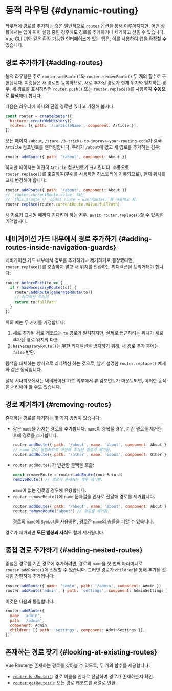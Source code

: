 # 동적 라우팅 {#dynamic-routing}

라우터에 경로를 추가하는 것은 일반적으로 [`routes` 옵션](/api/typescript/router-options.html#routes)을 통해 이루어지지만,
어떤 상황에서는 앱이 이미 실행 중인 경우에도 경로를 추가하거나 제거하고 싶을 수 있습니다.
[Vue CLI UI](https://cli.vuejs.org/dev-guide/ui-api.html)와 같은 확장 가능한 인터페이스가 있는 앱은,
이를 사용하여 앱을 확장할 수 있습니다.

## 경로 추가하기 {#adding-routes}

동적 라우팅은 주로 `router.addRoute()`와 `router.removeRoute()` 두 개의 함수로 구현됩니다.
이것들은 새 경로만 등록하므로,
새로 추가된 경로가 현재 위치와 일치하는 경우,
새 경로를 표시하려면 `router.push()` 또는 `router.replace()`를 사용하여 **수동으로 탐색**해야 합니다.

다음은 라우터에 하나의 단일 경로만 있다고 가정해 봅시다:

```js
const router = createRouter({
  history: createWebHistory(),
  routes: [{ path: '/:articleName', component: Article }],
})
```

모든 페이지 `/about`, `/store`, `/3-tricks-to-improve-your-routing-code`가 결국 `Article` 컴포넌트를 렌더링합니다.
우리가 `/about`에 있고 새 경로를 추가하는 경우:

```js
router.addRoute({ path: '/about', component: About })
```

하지만 페이지는 여전히 `Article` 컴포넌트가 표시됩니다.
수동으로 `router.replace()`를 호출하여(푸쉬를 사용하면 히스토리에 기록되므로),
현재 위치를 교체 변경해야 합니다:

```js
router.addRoute({ path: '/about', component: About })
// `router.currentRoute.value` 대신,
// `this.$route`나 `const route = userRoute()`를 사용해도 됨.
router.replace(router.currentRoute.value.fullPath)
```

새 경로가 표시될 때까지 기다려야 하는 경우, `await router.replace()`할 수 있음을 기억합시다.

## 네비게이션 가드 내부에서 경로 추가하기 {#adding-routes-inside-navigation-guards}

네비게이션 가드 내부에서 경로를 추가하거나 제거하기로 결정했다면,
`router.replace()`를 호출하지 말고 새 위치를 반환하는 리디렉션을 트리거해야 합니다:

```js
router.beforeEach(to => {
  if (!hasNecessaryRoute(to)) {
    router.addRoute(generateRoute(to))
    // 리디렉션 트리거
    return to.fullPath
  }
})
```

위의 예는 두 가지를 가정합니다:
1. 새로 추가된 경로 레코드는 `to` 경로와 일치하지만,
  실제로 접근하려는 위치가 새로 추가된 경로 위치와 다름.
2. `hasNecessaryRoute()`는 무한 리디렉션을 방지하기 위해, 새 경로 추가 후에는 `false` 반환.

탐색을 대체하는 방식으로 리디렉션 하는 것으로,
앞서 설명한 `router.replace()` 예제와 같은 동작입니다.

실제 시나리오에서는 네비게이션 가드 외부에서 뷰 컴포넌트가 마운트되면,
이러한 동작을 처리해야 할 수도 있습니다.

## 경로 제거하기 {#removing-routes}

존재하는 경로를 제거하는 몇 가지 방법이 있습니다:

- 같은 `name`을 가지는 경로를 추가합니다.
  `name`이 중복될 경우,
  기존 경로를 제거한 후에 경로를 추가합니다.
  ```js
  router.addRoute({ path: '/about', name: 'about', component: About })
  // name 값이 동일하므로 이전에 추가한 경로가 제거됨.
  router.addRoute({ path: '/other', name: 'about', component: Other })
  ```
- `router.addRoute()`가 반환한 콜백을 호출:
  ```js
  const removeRoute = router.addRoute(routeRecord)
  removeRoute() // 경로가 존재하는 경우 제거함.
  ```
  `name`이 없는 경로일 경우에 유용합니다.
- `router.removeRoute()`에 `name` 문자열을 인자로 전달해 경로를 제거합니다.
  ```js
  router.addRoute({ path: '/about', name: 'about', component: About })
  router.removeRoute('about') // 경로를 제거함.
  ```
  경로의 `name`에 `Symbol`을 사용하면, 경로간 `name`의 충돌을 피할 수 있습니다.

경로가 제거되면 **모든 별칭과 자식**도 함께 제거됩니다.

## 중첩 경로 추가하기 {#adding-nested-routes}

중첩된 경로를 기존 경로에 추가하려면,
경로의 `name`을 첫 번째 파라미터로 `router.addRoute()`에 전달할 수 있습니다.
그러면 경로가 `children`을 통해 추가된 것처럼 간편하게 추가됩니다:

```js
router.addRoute({ name: 'admin', path: '/admin', component: Admin })
router.addRoute('admin', { path: 'settings', component: AdminSettings })
```

이것은 다음과 동일합니다:

```js
router.addRoute({
  name: 'admin',
  path: '/admin',
  component: Admin,
  children: [{ path: 'settings', component: AdminSettings }],
})
```

## 존재하는 경로 찾기 {#looking-at-existing-routes}

Vue Router는 존재하는 경로를 찾아볼 수 있도록,
두 개의 함수를 제공합니다:

- [`router.hasRoute()`](/api/typescript/router-methods.html#hasroute): 경로 이름을 인자로 전달하여 경로가 존재하는지 확인.
- [`router.getRoutes()`](/api/typescript/router-methods.html#getroutes): 모든 경로 레코드를 배열로 반환.
